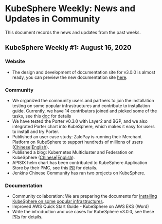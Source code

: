 # KubeSphere Weekly: News and Updates in Community

This document records the news and updates from the past weeks.

## KubeSphere Weekly #1: August 16, 2020

### Website

- The design and development of documentation site for v3.0.0 is almost ready, you can preview the new documentation site [here](https://deploy-preview-126--hugo-first.netlify.app/docs).

### Community

- We organized the community users and partners to join the installation testing on some popular infrastructures and contribute to installation guide. Currently, we have 14 contributors joined and picked some of the tasks, see this [doc](https://github.com/kubesphere/community/blob/master/sig-docs/installation/community-collaboration-for-v3.0.0.md) for details
- We have tested the Porter v0.3.0 with Layer2 and BGP, and we also integrated Porter chart into KubeSphere, which makes it easy for users to install and try Porter.
- Published an user case study: ZaloPay is running their Merchant Platform on KubeSphere to support hundreds of millions of users ([Chinese](https://mp.weixin.qq.com/s/vg1XbW3VPmdXAWKbGPxuUw)|[English](https://kubesphere.io/case/vng/)).
- Published a blog: Kubernetes Multicluster and Federation on KubeSphere ([Chinese](https://mp.weixin.qq.com/s/8EvA_-lSTpbOT-hq7PG5IA)|[English](https://github.com/kubesphere/website/pull/110/files)).
- APISIX helm chart has been contributed to KubeSphere Application Store by their PMC, see this [PR](https://github.com/kubesphere/helm-charts/pull/76) for details.
- Jenkins Chinese Community has ran two projects on KubeSphere.

### Documentation

- Community collaboration: We are preparing the documents for [Installing KubeSphere on some popular infrastructures](https://github.com/kubesphere/community/blob/master/sig-docs/installation/community-collaboration-for-v3.0.0.md).
- Improved AWS Quick Start Guide - KubeSphere on AWS EKS (Word)
- Write the introduction and use cases for KubeSphere v3.0.0, see these [PRs](https://github.com/kubesphere/docs.kubesphere.io/pull/753) for details.
